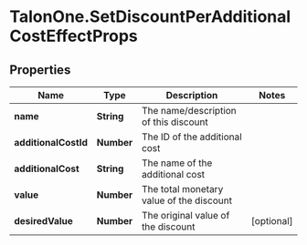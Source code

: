 # TalonOne.SetDiscountPerAdditionalCostEffectProps

## Properties

Name | Type | Description | Notes
------------ | ------------- | ------------- | -------------
**name** | **String** | The name/description of this discount | 
**additionalCostId** | **Number** | The ID of the additional cost | 
**additionalCost** | **String** | The name of the additional cost | 
**value** | **Number** | The total monetary value of the discount | 
**desiredValue** | **Number** | The original value of the discount | [optional] 


